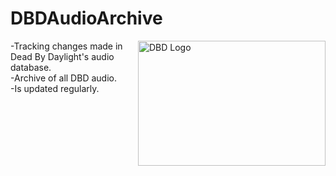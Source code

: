 # DBDAudioArchive
<img src="https://deadbydaylight.com/static/dbd_loading-9139ccc3a3c0304df5f9e922a107c91a.gif" align="right" alt="DBD Logo" width="300" height="200">

-Tracking changes made in Dead By Daylight's audio database.<br>
-Archive of all DBD audio.<br>
-Is updated regularly.
